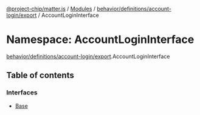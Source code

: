 [@project-chip/matter.js](../README.md) / [Modules](../modules.md) / [behavior/definitions/account-login/export](behavior_definitions_account_login_export.md) / AccountLoginInterface

# Namespace: AccountLoginInterface

[behavior/definitions/account-login/export](behavior_definitions_account_login_export.md).AccountLoginInterface

## Table of contents

### Interfaces

- [Base](../interfaces/behavior_definitions_account_login_export.AccountLoginInterface.Base.md)
